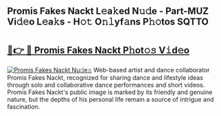 ## Promis Fakes Nackt L𝚎a𝚔ed N𝚞𝚍e - Part-MUZ Vi𝚍𝚎o L𝚎a𝚔s - H𝚘𝚝 O𝚗𝚕yf𝚊ns P𝚑𝚘tos SQTTO

# <h2><a href="http://kf8l4up.oniu.top/?m=Promis+Fakes+Nackt">🔗👉 🔴 Promis Fakes Nackt P𝚑ot𝚘𝚜 V𝚒d𝚎o</a></h2>

[![Promis Fakes Nackt Nu𝚍e𝚜](https://i.imgur.com/0qMVB7G.gif)](http://kf8l4up.oniu.top/?m=Promis+Fakes+Nackt)
Web-based artist and dance collaborator Promis Fakes Nackt, recognized for sharing dance and lifestyle ideas through solo and collaborative dance performances and short videos. Promis Fakes Nackt's public image is marked by its friendly and genuine nature, but the depths of his personal life remain a source of intrigue and fascination.  
